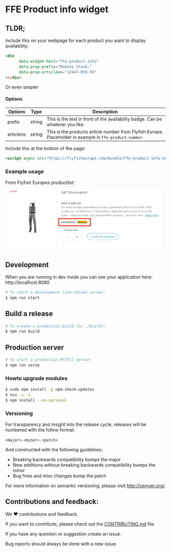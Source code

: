 # FFE Product info widget

## TLDR;


Include this on your webpage for each product you want to display availability:

```html
<div
      data-widget-host="ffe-product-info"
      data-prop-prefix="Remote stock:"
      data-prop-articleno="12447-059-50"
></div>

```

Or even simpler

#### Options

| Options   | Type   | Description |
|-----------|--------|-------------------------------------------------------------------------------------------------|
| prefix    | string | This is the text in front of the availability badge. Can be whatever you like.
| articleno | string | This is the products article number from Flyfish Europe. Placeholder in example is `ffe-product-number`.


Include this at the bottom of the page:
```html
<script async src="https://flyfisheurope.com/bundle/ffe-product-info-bundle.js"></script>
```

### Example usage

From Flyfish Europes productlist:
![Example from Flyfish Europes website](./examples/ffe-example-1.jpg)


## Development

When you are running in dev mode you can see your application here:
http://localhost:8080

```bash
# To start a development live-reload server:
$ npm run start
```


## Build a release

```bash
# To create a production build (in ./build):
$ npm run build
```


## Production server

```bash
# To start a production HTTP/2 server:
$ npm run serve
```


### Howto upgrade modules
```bash
$ sudo npm install -g npm-check-updates
$ ncu -u -a
$ npm install --no-optional
```

### Versioning
For transparency and insight into the release cycle, releases will be
numbered with the follow format:

`<major>.<minor>.<patch>`

And constructed with the following guidelines:

* Breaking backwards compatibility bumps the major
* New additions without breaking backwards compatibility bumps the minor
* Bug fixes and misc changes bump the patch

For more information on semantic versioning, please visit http://semver.org/.


## Contributions and feedback:

We ❤️ contributions and feedback.

If you want to contribute, please check out the [CONTRIBUTING.md](CONTRIBUTING.md) file.

If you have any question or suggestion create an issue.

Bug reports should always be done with a new issue.
